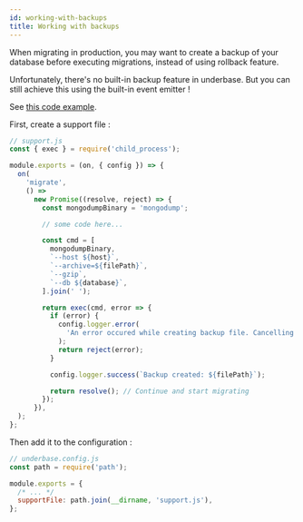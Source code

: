 ```yaml
---
id: working-with-backups
title: Working with backups
---
```


When migrating in production, you may want to create a backup of your database before executing migrations, instead of using rollback feature.

Unfortunately, there's no built-in backup feature in underbase. But you can still achieve this using the built-in event emitter !

See [this code example](https://github.com/sundowndev/underbase/tree/develop/examples/backup).

First, create a support file :

```js
// support.js
const { exec } = require('child_process');

module.exports = (on, { config }) => {
  on(
    'migrate',
    () =>
      new Promise((resolve, reject) => {
        const mongodumpBinary = 'mongodump';

        // some code here...

        const cmd = [
          mongodumpBinary,
          `--host ${host}`,
          `--archive=${filePath}`,
          `--gzip`,
          `--db ${database}`,
        ].join(' ');

        return exec(cmd, error => {
          if (error) {
            config.logger.error(
              'An error occured while creating backup file. Cancelling.',
            );
            return reject(error);
          }

          config.logger.success(`Backup created: ${filePath}`);

          return resolve(); // Continue and start migrating
        });
      }),
  );
};
```

Then add it to the configuration :

```js
// underbase.config.js
const path = require('path');

module.exports = {
  /* ... */
  supportFile: path.join(__dirname, 'support.js'),
};
```
